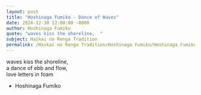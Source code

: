 ```yaml
---
layout: post
title: "Hoshinaga Fumiko - Dance of Waves"
date: 2024-12-30 12:00:00 -0000
author: Hoshinaga Fumiko
quote: "waves kiss the shoreline,  "
subject: Haikai no Renga Tradition
permalink: /Haikai no Renga Tradition/Hoshinaga Fumiko/Hoshinaga Fumiko - Dance of Waves
---
```


waves kiss the shoreline,  
a dance of ebb and flow,  
love letters in foam

- Hoshinaga Fumiko
